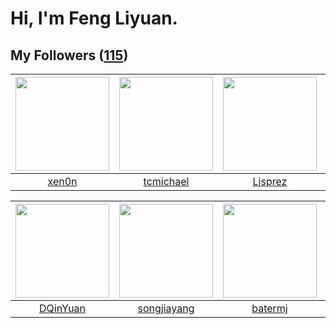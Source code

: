 # Hi, I'm Feng Liyuan.

## My Followers ([115](https://github.com/SunRunAway?tab=followers))

| <img src="https://avatars.githubusercontent.com/u/1175567?v=4" width="150" height="150" /> | <img src="https://avatars.githubusercontent.com/u/1506474?v=4" width="150" height="150" /> | <img src="https://avatars.githubusercontent.com/u/14808551?v=4" width="150" height="150" /> | <img src="https://avatars.githubusercontent.com/u/15918072?v=4" width="150" height="150" /> |
| :----------------------------------------------------------------------------------------: | :----------------------------------------------------------------------------------------: | :-----------------------------------------------------------------------------------------: | :-----------------------------------------------------------------------------------------: |
|                              [xen0n](https://github.com/xen0n)                             |                          [tcmichael](https://github.com/tcmichael)                         |                            [Lisprez](https://github.com/Lisprez)                            |                     [xzhangxian1008](https://github.com/xzhangxian1008)                     |

| <img src="https://avatars.githubusercontent.com/u/23725000?v=4" width="150" height="150" /> | <img src="https://avatars.githubusercontent.com/u/1459834?v=4" width="150" height="150" /> | <img src="https://avatars.githubusercontent.com/u/250445?v=4" width="150" height="150" /> | <img src="https://avatars.githubusercontent.com/u/24450527?v=4" width="150" height="150" /> |
| :-----------------------------------------------------------------------------------------: | :----------------------------------------------------------------------------------------: | :---------------------------------------------------------------------------------------: | :-----------------------------------------------------------------------------------------: |
|                           [DQinYuan](https://github.com/DQinYuan)                           |                        [songjiayang](https://github.com/songjiayang)                       |                           [batermj](https://github.com/batermj)                           |                             [e06084](https://github.com/e06084)                             |